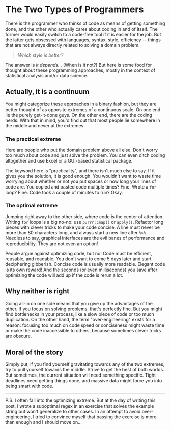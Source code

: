 # The Two Types of Programmers

There is the programmer who thinks of code as means of getting something done,
and the other who actually cares about coding in and of itself. The former would
easily switch to a code-free tool if it is easier for the job. But the latter
gets obsessed with languages, syntax, style, efficiency -- things that are not
always directly related to solving a domain problem.

> _Which style is better?_

The answer is _it depends..._ (When is it not?) But here is some food for
thought about these programming approaches, mostly in the context of statistical
analysis and/or data science.

## Actually, it is a continuum

You might categorize these approaches in a binary fashion, but they are better
thought of as opposite extremes of a continuous scale. On one end lie the purely
get-it-done guys. On the other end, there are the coding nerds.  With that in
mind, you'd find out that most people lie somewhere in the middle and never at
the extremes.

### The practical extreme

Here are people who put the domain problem above all else. Don't worry too much
about code and just solve the problem. You can even ditch coding altogether and
use Excel or a GUI-based statistical package.

The keyword here is "practicality", and there isn't much else to say. If it
gives you the solution, it is good enough. You wouldn't want to waste time
worrying about whether or not you put spaces or how long your lines of code are.
You copied and pasted code multiple times? Fine. Wrote a `for` loop? Fine. Code
took a couple of minutes to run? Okay.

### The optimal extreme

Jumping right away to the other side, where code is the center of attention.
Writing `for` loops is a big no-no: use `purrr::map()` or `apply()`. Refactor
long pieces with clever tricks to make your code concise. A line must never
be more than 80 characters long, and always start a new line after `%>%`.
Needless to say, graphical interfaces are the evil banes of performance and
reproducibility. They are not even an option!

People argue against optimizing code, but no! Code must be efficient, reusable,
and readable. You don't want to come 5 days later and start deciphering
gibberish. Concise code is usually more readable. Elegant code is its own
reward! And the seconds (or even milliseconds) you save after optimizing the
code will add up if the code is rerun a lot.

## Why neither is right

Going all-in on one side means that you give up the advantages of the other.
If you focus on solving problems, that's perfectly fine. But you might find
bottlenecks in your process, like a slow piece of code or too much duplication.
On the other hand, the term "over-engineering" exists for a reason: focusing too
much on code speed or conciseness might waste time or make the code inaccessible
to others, because sometimes clever tricks are obscure.

## Moral of the story

Simply put, if you find yourself gravitating towards any of the two extremes,
try to pull yourself towards the middle. Strive to get the best of both worlds.
But sometimes, the current situation will need something specific. Tight
deadlines need getting things done, and massive data might force you into being
smart with code.

* * *

P.S. I often fall into the optimizing extreme. But at the day of writing this
post, I wrote a suboptimal regex in an exercise that solves the example string
but won't generalize to other cases. In an attempt to avoid over-engineering,
I tried to convince myself that passing the exercise is more than enough and I
should move on...
